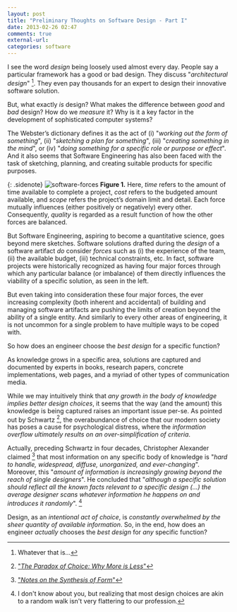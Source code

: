 ```yaml
---
layout: post
title: "Preliminary Thoughts on Software Design - Part I"
date: 2013-02-26 02:47
comments: true
external-url:
categories: software
---
```


I see the word *design* being loosely used almost every day. People say a particular framework has a good or bad design. They discuss "*architectural design*" [^1]. They even pay thousands for an expert to design their innovative software solution.

But, what exactly *is* design? What makes the difference between *good* and *bad* design? How do we *measure* it? Why is it a key factor in the development of sophisticated computer systems?

The Webster’s dictionary defines it as the act of (i) "*working out the form of something*", (ii) "*sketching a plan for something*", (iii) "*creating something in the mind*", or (iv) "*doing something for a specific role or purpose or effect*". And it also seems that Software Engineering has also been faced with the task of sketching, planning, and creating suitable products for specific purposes.

{: .sidenote}
  ![software-forces](http://skyservers.org/~bytter/software-forces.png)
  **Figure 1.** Here, _time_ refers to the amount of time available to complete a project, _cost_ refers to the budgeted amount available, and _scope_ refers the project’s domain limit and detail. Each force mutually influences (either positively or negatively) every other. Consequently, _quality_ is regarded as a result function of how the other forces are balanced.

But Software Engineering, aspiring to become a quantitative science, goes beyond mere sketches. Software solutions drafted during the *design* of a software artifact *do* consider *forces* such as (i) the experience of the team, (ii) the available budget, (iii) technical constraints, etc. In fact, software projects were historically recognized as having four major forces through which any particular balance (or imbalance) of them directly influences the viability of a specific solution, as seen in the left.

But even taking into consideration these four major forces, the ever increasing complexity (both inherent and accidental) of building and managing software artifacts are pushing the limits of creation beyond the ability of a single entity. And similarly to every other areas of engineering, it is not uncommon for a single problem to have multiple ways to be coped with.

So how does an engineer choose the *best design* for a specific function?

As knowledge grows in a specific area, solutions are captured and documented by experts in books, research papers, concrete implementations, web pages, and a myriad of other types of communication media.

While we may intuitively think that *any growth in the body of knowledge implies better design choices*, it seems that the way (and the amount) this knowledge is being captured raises an important issue per-se. As pointed out by Schwartz [^2], the overabundance of choice that our modern society has poses a cause for psychological distress, where the *information overflow ultimately results on an over-simplification of criteria*.

Actually, preceding Schwartz in four decades, Christopher Alexander claimed [^3] that most information on any specific body of knowledge is "*hard to handle, widespread, diffuse, unorganized, and ever-changing*". Moreover, this "*amount of information is increasingly growing beyond the reach of single designers*". He concluded that "*although a specific solution should reflect all the known facts relevant to a specific design (...) the average designer scans whatever information he happens on and introduces it randomly*". [^4]

Design, as an *intentional act of choice*, is *constantly overwhelmed by the sheer quantity of available information*. So, in the end, how does an engineer *actually* chooses the *best design* for *any* specific function?


[^1]: Whatever that is...
[^2]: ["*The Paradox of Choice: Why More is Less*"](http://www.amazon.com/Paradox-Choice-Why-More-Less/dp/0060005696)
[^3]: ["*Notes on the Synthesis of Form*"](http://www.amazon.com/Notes-Synthesis-Form-Harvard-Paperbacks/dp/0674627512)
[^4]: I don't know about you, but realizing that most design choices are akin to a random walk isn't very flattering to our profession.
